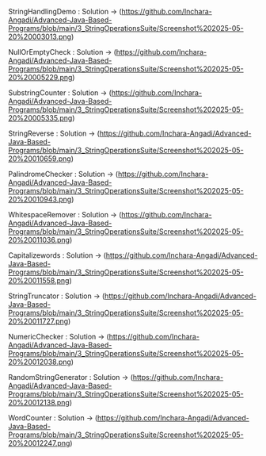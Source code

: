 StringHandlingDemo :
Solution -> (https://github.com/Inchara-Angadi/Advanced-Java-Based-Programs/blob/main/3_StringOperationsSuite/Screenshot%202025-05-20%20003013.png)


NullOrEmptyCheck : 
Solution ->  (https://github.com/Inchara-Angadi/Advanced-Java-Based-Programs/blob/main/3_StringOperationsSuite/Screenshot%202025-05-20%20005229.png)


SubstringCounter : 
Solution ->  (https://github.com/Inchara-Angadi/Advanced-Java-Based-Programs/blob/main/3_StringOperationsSuite/Screenshot%202025-05-20%20005335.png)


StringReverse :
Solution ->  (https://github.com/Inchara-Angadi/Advanced-Java-Based-Programs/blob/main/3_StringOperationsSuite/Screenshot%202025-05-20%20010659.png)


PalindromeChecker : 
Solution ->  (https://github.com/Inchara-Angadi/Advanced-Java-Based-Programs/blob/main/3_StringOperationsSuite/Screenshot%202025-05-20%20010943.png)


WhitespaceRemover :
Solution ->  (https://github.com/Inchara-Angadi/Advanced-Java-Based-Programs/blob/main/3_StringOperationsSuite/Screenshot%202025-05-20%20011036.png)


Capitalizewords :
Solution ->  (https://github.com/Inchara-Angadi/Advanced-Java-Based-Programs/blob/main/3_StringOperationsSuite/Screenshot%202025-05-20%20011558.png)


StringTruncator :
Solution ->  (https://github.com/Inchara-Angadi/Advanced-Java-Based-Programs/blob/main/3_StringOperationsSuite/Screenshot%202025-05-20%20011727.png)


NumericChecker :
Solution ->  (https://github.com/Inchara-Angadi/Advanced-Java-Based-Programs/blob/main/3_StringOperationsSuite/Screenshot%202025-05-20%20012038.png)


RandomStringGenerator : 
Solution ->  (https://github.com/Inchara-Angadi/Advanced-Java-Based-Programs/blob/main/3_StringOperationsSuite/Screenshot%202025-05-20%20012138.png)


WordCounter : 
Solution ->  (https://github.com/Inchara-Angadi/Advanced-Java-Based-Programs/blob/main/3_StringOperationsSuite/Screenshot%202025-05-20%20012247.png)


